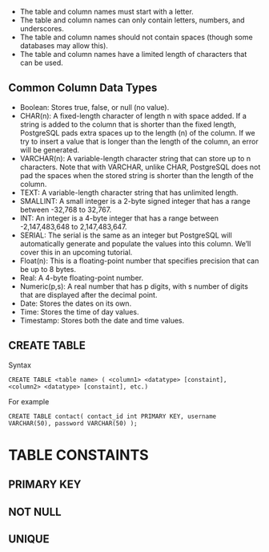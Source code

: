 - The table and column names must start with a letter.
- The table and column names can only contain letters, numbers, and underscores.
- The table and column names should not contain spaces (though some databases may allow this).
- The table and column names have a limited length of characters that can be used.

## Common Column Data Types

- Boolean: Stores true, false, or null (no value).
- CHAR(n): A fixed-length character of length n with space added. If a string is added to the column that is shorter than the fixed length, PostgreSQL pads extra spaces up to the length (n) of the column. If we try to insert a value that is longer than the length of the column, an error will be generated.
- VARCHAR(n): A variable-length character string that can store up to n characters. Note that with VARCHAR, unlike CHAR, PostgreSQL does not pad the spaces when the stored string is shorter than the length of the column.
- TEXT: A variable-length character string that has unlimited length.
- SMALLINT: A small integer is a 2-byte signed integer that has a range between -32,768 to 32,767.
- INT: An integer is a 4-byte integer that has a range between -2,147,483,648 to 2,147,483,647.
- SERIAL: The serial is the same as an integer but PostgreSQL will automatically generate and populate the values into this column. We’ll cover this in an upcoming tutorial.
- Float(n): This is a floating-point number that specifies precision that can be up to 8 bytes.
- Real: A 4-byte floating-point number.
- Numeric(p,s): A real number that has p digits, with s number of digits that are displayed after the decimal point.
- Date: Stores the dates on its own.
- Time: Stores the time of day values.
- Timestamp: Stores both the date and time values.

## CREATE TABLE

Syntax

```
CREATE TABLE <table name> ( <column1> <datatype> [constaint], <column2> <datatype> [constaint], etc.)
```

For example

```
CREATE TABLE contact( contact_id int PRIMARY KEY, username VARCHAR(50), password VARCHAR(50) );
```

# TABLE CONSTAINTS

## PRIMARY KEY

## NOT NULL

## UNIQUE
